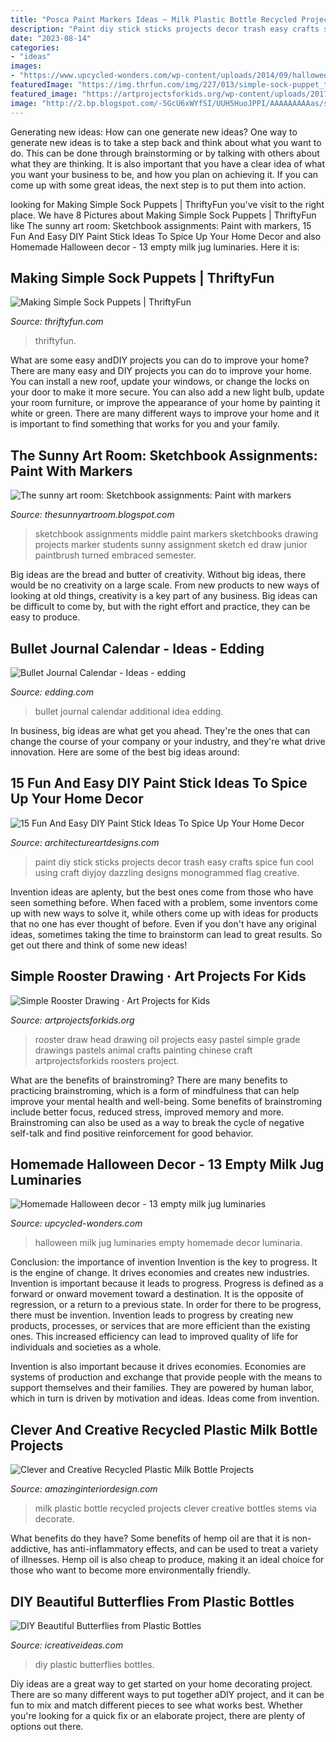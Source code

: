 ```yaml
---
title: "Posca Paint Markers Ideas ~ Milk Plastic Bottle Recycled Projects Clever Creative Bottles Stems Via Decorate"
description: "Paint diy stick sticks projects decor trash easy crafts spice fun cool using craft diyjoy dazzling designs monogrammed flag creative"
date: "2023-08-14"
categories:
- "ideas"
images:
- "https://www.upcycled-wonders.com/wp-content/uploads/2014/09/halloween-repurposed-empty-milk-jug-luminaria-indoor-creative-ideas.jpg"
featuredImage: "https://img.thrfun.com/img/227/013/simple-sock-puppet_tx7.jpg"
featured_image: "https://artprojectsforkids.org/wp-content/uploads/2017/01/rooster.jpg"
image: "http://2.bp.blogspot.com/-5GcU6xWYfSI/UUH5HuoJPPI/AAAAAAAAAas/szlreQ2CPzM/s1600/march+102.JPG"
---
```



Generating new ideas: How can one generate new ideas?
One way to generate new ideas is to take a step back and think about what you want to do. This can be done through brainstorming or by talking with others about what they are thinking. It is also important that you have a clear idea of what you want your business to be, and how you plan on achieving it. If you can come up with some great ideas, the next step is to put them into action.

	

		
looking for Making Simple Sock Puppets | ThriftyFun you've visit to the right place. We have 8 Pictures about Making Simple Sock Puppets | ThriftyFun like The sunny art room: Sketchbook assignments: Paint with markers, 15 Fun And Easy DIY Paint Stick Ideas To Spice Up Your Home Decor and also Homemade Halloween decor - 13 empty milk jug luminaries. Here it is:
		
    
## Making Simple Sock Puppets | ThriftyFun

<img loading=lazy src="https://img.thrfun.com/img/227/013/simple-sock-puppet_tx7.jpg" onerror="this.onerror=null;this.src='https://tse3.mm.bing.net/th?id=OIP.UKbrHM6S-k1fnS0AI9b6KgHaHa&amp;pid=15.1';" alt="Making Simple Sock Puppets | ThriftyFun">

_Source: thriftyfun.com_

>thriftyfun. 

	

What are some easy andDIY projects you can do to improve your home?
There are many easy and DIY projects you can do to improve your home. You can install a new roof, update your windows, or change the locks on your door to make it more secure. You can also add a new light bulb, update your room furniture, or improve the appearance of your home by painting it white or green. There are many different ways to improve your home and it is important to find something that works for you and your family.

    
## The Sunny Art Room: Sketchbook Assignments: Paint With Markers

<img loading=lazy src="http://2.bp.blogspot.com/-5GcU6xWYfSI/UUH5HuoJPPI/AAAAAAAAAas/szlreQ2CPzM/s1600/march+102.JPG" onerror="this.onerror=null;this.src='https://tse3.mm.bing.net/th?id=OIP.Fc3cvGOv0TTsTLpPTsodiAHaLH&amp;pid=15.1';" alt="The sunny art room: Sketchbook assignments: Paint with markers">

_Source: thesunnyartroom.blogspot.com_

>sketchbook assignments middle paint markers sketchbooks drawing projects marker students sunny assignment sketch ed draw junior paintbrush turned embraced semester. 

	

Big ideas are the bread and butter of creativity. Without big ideas, there would be no creativity on a large scale. From new products to new ways of looking at old things, creativity is a key part of any business. Big ideas can be difficult to come by, but with the right effort and practice, they can be easy to produce.

    
## Bullet Journal Calendar - Ideas - Edding

<img loading=lazy src="https://www.edding.com/fileadmin/ideas/bullet-journal-calendar/19004-bullet-journal-calendar-additional-01.jpg" onerror="this.onerror=null;this.src='https://tse4.mm.bing.net/th?id=OIP.Wx6JxZYfzMQJ3NJkWelqMQHaEK&amp;pid=15.1';" alt="Bullet Journal Calendar - Ideas - edding">

_Source: edding.com_

>bullet journal calendar additional idea edding. 

	

In business, big ideas are what get you ahead. They're the ones that can change the course of your company or your industry, and they're what drive innovation. Here are some of the best big ideas around:

    
## 15 Fun And Easy DIY Paint Stick Ideas To Spice Up Your Home Decor

<img loading=lazy src="https://www.architectureartdesigns.com/wp-content/uploads/2017/01/15-Fun-And-Easy-DIY-Paint-Stick-Ideas-To-Spice-Up-Your-Home-Decor-9.jpg" onerror="this.onerror=null;this.src='https://tse4.mm.bing.net/th?id=OIP.85WeikQf9s4j0ldqZ0rpUQHaJ6&amp;pid=15.1';" alt="15 Fun And Easy DIY Paint Stick Ideas To Spice Up Your Home Decor">

_Source: architectureartdesigns.com_

>paint diy stick sticks projects decor trash easy crafts spice fun cool using craft diyjoy dazzling designs monogrammed flag creative. 

	

Invention ideas are aplenty, but the best ones come from those who have seen something before. When faced with a problem, some inventors come up with new ways to solve it, while others come up with ideas for products that no one has ever thought of before. Even if you don't have any original ideas, sometimes taking the time to brainstorm can lead to great results. So get out there and think of some new ideas!

    
## Simple Rooster Drawing · Art Projects For Kids

<img loading=lazy src="https://artprojectsforkids.org/wp-content/uploads/2017/01/rooster.jpg" onerror="this.onerror=null;this.src='https://tse1.mm.bing.net/th?id=OIP.r6K0ASmbhMN8TsDgIuBwcgHaJl&amp;pid=15.1';" alt="Simple Rooster Drawing · Art Projects for Kids">

_Source: artprojectsforkids.org_

>rooster draw head drawing oil projects easy pastel simple grade drawings pastels animal crafts painting chinese craft artprojectsforkids roosters project. 

	

What are the benefits of brainstroming?
There are many benefits to practicing brainstroming, which is a form of mindfulness that can help improve your mental health and well-being. Some benefits of brainstroming include better focus, reduced stress, improved memory and more. Brainstroming can also be used as a way to break the cycle of negative self-talk and find positive reinforcement for good behavior.

    
## Homemade Halloween Decor - 13 Empty Milk Jug Luminaries

<img loading=lazy src="https://www.upcycled-wonders.com/wp-content/uploads/2014/09/halloween-repurposed-empty-milk-jug-luminaria-indoor-creative-ideas.jpg" onerror="this.onerror=null;this.src='https://tse3.mm.bing.net/th?id=OIP.fx-GDyEOFwtVEFK0crHOugHaJ4&amp;pid=15.1';" alt="Homemade Halloween decor - 13 empty milk jug luminaries">

_Source: upcycled-wonders.com_

>halloween milk jug luminaries empty homemade decor luminaria. 

	

Conclusion: the importance of invention
Invention is the key to progress. It is the engine of change. It drives economies and creates new industries.
Invention is important because it leads to progress. Progress is defined as a forward or onward movement toward a destination. It is the opposite of regression, or a return to a previous state. In order for there to be progress, there must be invention. Invention leads to progress by creating new products, processes, or services that are more efficient than the existing ones. This increased efficiency can lead to improved quality of life for individuals and societies as a whole.

Invention is also important because it drives economies. Economies are systems of production and exchange that provide people with the means to support themselves and their families. They are powered by human labor, which in turn is driven by motivation and ideas. Ideas come from invention.

    
## Clever And Creative Recycled Plastic Milk Bottle Projects

<img loading=lazy src="http://www.amazinginteriordesign.com/wp-content/uploads/2017/06/Decorate-Your-Home-with-Recycled-Plastic-Milk-Bottles-7.jpg" onerror="this.onerror=null;this.src='https://tse2.mm.bing.net/th?id=OIP.XbX0VXDLQiRUps32mkmObAHaHa&amp;pid=15.1';" alt="Clever and Creative Recycled Plastic Milk Bottle Projects">

_Source: amazinginteriordesign.com_

>milk plastic bottle recycled projects clever creative bottles stems via decorate. 

	

What benefits do they have?
Some benefits of hemp oil are that it is non-addictive, has anti-inflammatory effects, and can be used to treat a variety of illnesses. Hemp oil is also cheap to produce, making it an ideal choice for those who want to become more environmentally friendly.

    
## DIY Beautiful Butterflies From Plastic Bottles

<img loading=lazy src="https://www.icreativeideas.com/wp-content/uploads/2014/03/DIY-Beautiful-Butterflies-from-Plastic-Bottles-1.jpg" onerror="this.onerror=null;this.src='https://tse4.mm.bing.net/th?id=OIP.k-8z52feblnf9f17kTNNUgHaHa&amp;pid=15.1';" alt="DIY Beautiful Butterflies from Plastic Bottles">

_Source: icreativeideas.com_

>diy plastic butterflies bottles. 

	

Diy ideas are a great way to get started on your home decorating project. There are so many different ways to put together aDIY project, and it can be fun to mix and match different pieces to see what works best. Whether you're looking for a quick fix or an elaborate project, there are plenty of options out there.

